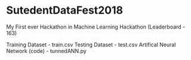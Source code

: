# SutedentDataFest2018
My First ever Hackathon in Machine Learning Hackathon (Leaderboard - 163)


Training Dataset - train.csv
Testing Dataset - test.csv
Artifical Neural Network (code) - tunnedANN.py



